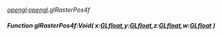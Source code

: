 _[opengl](../../modules/opengl/opengl-module.md):[opengl](../../modules/opengl/opengl-module.md).glRasterPos4f_
##### Function glRasterPos4f:Void( x:[GLfloat](../../modules/opengl/opengl-glfloat.md),y:[GLfloat](../../modules/opengl/opengl-glfloat.md),z:[GLfloat](../../modules/opengl/opengl-glfloat.md),w:[GLfloat](../../modules/opengl/opengl-glfloat.md) )
